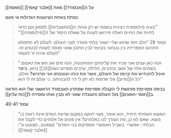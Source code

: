 [[מאסה]] על ה[[אבסורד]] מאת [[אלבר קאמי]]

נפתח באחת הציטטות הגדולות אי פעם:
> ״בעיה פילוסופית רצינית באמת יש רק אחת: ה[[התאבדות]]
> לפסוק אם כדאי לחיות את החיים האלה פירושו לענות על שאלת היסוד של ה[[פילוסופיה]]״

> עמוד 28
> "הלב הזה שהוא שלי יישאר בלתי מוגדר לגבי העולם. לעולם לא תתמלא התהום המפרידה בין בטחוני בקיומי לבין  התוכן שאני מנסה לשוות לבטחון זה. לעולם אהיה זר לעצמי"

>"הנה כאן עצים ואני מכיר את קליפתם המחוטטת, 
>הנה מים ואנ חש את טעמם. בשמים אלה של עשב וכוכבים, הלילה, 
>ערבים מסויים כשה[[לב]] נרגע,
>**כיצד אוכל להכחיש את קיומו של העולם, אשר את כוחו ועוצמתו אני מרגיש?**
>אולם, כל ה[[מדע]] עלי אדמות לא יתן לי דר להבטיחנו, כי עולם זה לי הוא"

בנימה מסויימת מורגשת לי הקבלה מסויימת שפתרון האבסורד הראשוני שלי הוא הודאה ב[[חוסר-האונים]] מול העולם והעובדה שאני לא מבין אותו ומסירה ל[[כוח עליון]]. 

עמוד 40-41
>"המוצא האמיתי היחיד, הוא אומר, מצוי דווקא במקום שדעת האדם אינה רואה בו מוצא.
>שאם לא כן, מה הצורך לנו באלוהים? אין פונים אל אלוהים כדי לקבל את הבלתי- אפשרי. בשביל האפשרי מספיקים בני-האדם"
>(שסטוב, מצוטט ע"י [[אלבר קאמי]])